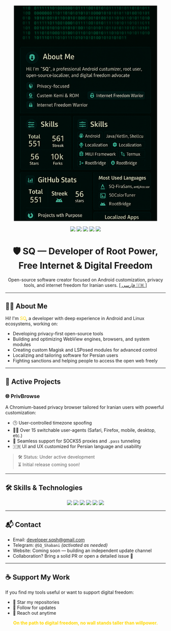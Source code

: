 <p align="center">
  <img src="images/banner.png" alt="SQ Banner" width="450"/>
</p>

<p align="center">
  <img src="https://img.shields.io/badge/Shell%2FBash-40%25-brightgreen?style=flat-square"/>
  <img src="https://img.shields.io/badge/Kotlin%2FJava-25%25-blue?style=flat-square"/>
  <img src="https://img.shields.io/badge/C%2FC%2B%2B%20(Kernel)-15%25-red?style=flat-square"/>
  <img src="https://img.shields.io/badge/HTML%2FCSS%2FJS-10%25-yellow?style=flat-square"/>
  <img src="https://img.shields.io/badge/Other-5%25-gray?style=flat-square"/>
</p>

<h1 align="center">🛡️ SQ — Developer of Root Power, Free Internet & Digital Freedom</h1>
<p align="center">
Open-source software creator focused on Android customization, privacy tools, and internet freedom for Iranian users.  
<a href="https://github.com/SQSh1/SQSh1/blob/main/README-fa.md">[ فارسی 🇮🇷 ]</a>
</p>

---

## 🧑‍💻 About Me

Hi! I'm <span style="color: #FFD700">SQ</span>, a developer with deep experience in Android and Linux ecosystems, working on:

- Developing privacy-first open-source tools
- Building and optimizing WebView engines, browsers, and system modules
- Creating custom Magisk and LSPosed modules for advanced control
- Localizing and tailoring software for Persian users
- Fighting sanctions and helping people to access the open web freely

---

## 🚀 Active Projects

### 🌐 PrivBrowse

A Chromium-based privacy browser tailored for Iranian users with powerful customization:

- 🕒 User-controlled timezone spoofing
- 🕵️‍♂️ Over 15 switchable user-agents (Safari, Firefox, mobile, desktop, etc.)
- 🔐 Seamless support for SOCKS5 proxies and `.pass` tunneling
- 🇮🇷 UI and UX customized for Persian language and usability
> 🛠 Status: Under active development  
> ⏳ Initial release coming soon!

---

## 🛠 Skills & Technologies

<p align="center">
  <img src="https://img.shields.io/badge/Android-3DDC84?style=for-the-badge&logo=android&logoColor=white"/>
  <img src="https://img.shields.io/badge/Magisk-00AF9C?style=for-the-badge&logo=android&logoColor=white"/>
  <img src="https://img.shields.io/badge/LSPosed-1E90FF?style=for-the-badge"/>
  <img src="https://img.shields.io/badge/Chromium-4285F4?style=for-the-badge&logo=Google-Chrome&logoColor=white"/>
  <img src="https://img.shields.io/badge/Linux-FCC624?style=for-the-badge&logo=linux&logoColor=black"/>
  <img src="https://img.shields.io/badge/GitHub-181717?style=for-the-badge&logo=github&logoColor=white"/>
</p>

---

## 📬 Contact

- Email: [developer.sqsh@gmail.com](mailto:developer.sqsh@gmail.com)
- Telegram: `@SQ_Shabani` *(activated as needed)*
- Website: Coming soon — building an independent update channel
- Collaboration? Bring a solid PR or open a detailed issue 💪

---

## ☕ Support My Work

If you find my tools useful or want to support digital freedom:

- 🌟 Star my repositories
- 👥 Follow for updates
- 💬 Reach out anytime

<p align="center"><b><span style="color: #FFD700">On the path to digital freedom, no wall stands taller than willpower.</span></b></p>
